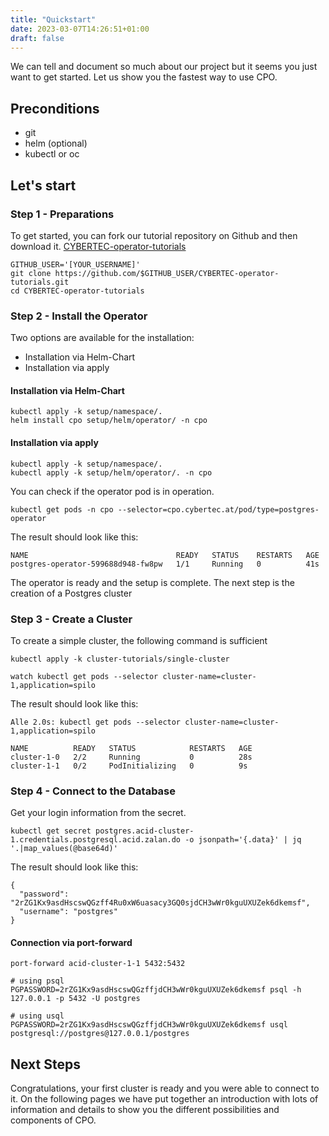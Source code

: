 ```yaml
---
title: "Quickstart"
date: 2023-03-07T14:26:51+01:00
draft: false
---
```


We can tell and document so much about our project but it seems you just want to get started. Let us show you the fastest way to use CPO.

## Preconditions

- git
- helm (optional)
- kubectl or oc

## Let's start

### Step 1 - Preparations
To get started, you can fork our tutorial repository on Github and then download it.
[CYBERTEC-operator-tutorials](https://github.com/cybertec-postgresql/CYBERTEC-operator-tutorials/fork)

```
GITHUB_USER='[YOUR_USERNAME]'
git clone https://github.com/$GITHUB_USER/CYBERTEC-operator-tutorials.git
cd CYBERTEC-operator-tutorials
```

### Step 2 - Install the Operator
Two options are available for the installation: 
- Installation via Helm-Chart
- Installation via apply

#### Installation via Helm-Chart
```
kubectl apply -k setup/namespace/.
helm install cpo setup/helm/operator/ -n cpo
```

#### Installation via apply
```
kubectl apply -k setup/namespace/.
kubectl apply -k setup/helm/operator/. -n cpo
```

You can check if the operator pod is in operation.
```
kubectl get pods -n cpo --selector=cpo.cybertec.at/pod/type=postgres-operator
```
The result should look like this:
```
NAME                                 READY   STATUS    RESTARTS   AGE
postgres-operator-599688d948-fw8pw   1/1     Running   0          41s
```

The operator is ready and the setup is complete. The next step is the creation of a Postgres cluster

### Step 3 - Create a Cluster
To create a simple cluster, the following command is sufficient
```
kubectl apply -k cluster-tutorials/single-cluster
```

```
watch kubectl get pods --selector cluster-name=cluster-1,application=spilo
```
The result should look like this:
```
Alle 2.0s: kubectl get pods --selector cluster-name=cluster-1,application=spilo                                                                                                               

NAME          READY   STATUS            RESTARTS   AGE
cluster-1-0   2/2     Running           0          28s
cluster-1-1   0/2     PodInitializing   0          9s
```

### Step 4 - Connect to the Database
Get your login information from the secret.
```
kubectl get secret postgres.acid-cluster-1.credentials.postgresql.acid.zalan.do -o jsonpath='{.data}' | jq '.|map_values(@base64d)'
```
The result should look like this:
```
{
  "password": "2rZG1Kx9asdHscswQGzff4Ru0xW6uasacy3GQ0sjdCH3wWr0kguUXUZek6dkemsf",
  "username": "postgres"
}
```
#### Connection via port-forward

```
port-forward acid-cluster-1-1 5432:5432
```

```
# using psql
PGPASSWORD=2rZG1Kx9asdHscswQGzffjdCH3wWr0kguUXUZek6dkemsf psql -h 127.0.0.1 -p 5432 -U postgres

# using usql
PGPASSWORD=2rZG1Kx9asdHscswQGzffjdCH3wWr0kguUXUZek6dkemsf usql postgresql://postgres@127.0.0.1/postgres
```

## Next Steps
Congratulations, your first cluster is ready and you were able to connect to it. On the following pages we have put together an introduction with lots of information and details to show you the different possibilities and components of CPO. 